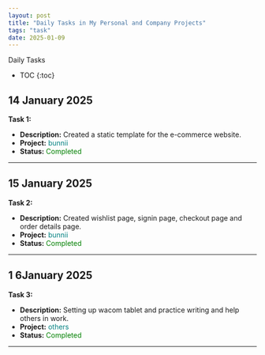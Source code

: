 ```yaml
---
layout: post
title: "Daily Tasks in My Personal and Company Projects"
tags: "task"
date: 2025-01-09
---
```


Daily Tasks
- TOC
{:toc}



## 14 January 2025
**Task 1:** 
  - **Description:** Created a static template for the e-commerce website.
  - **Project:** <span style="color:teal;">bunnii</span>
  - **Status:** <span style="color:green;">Completed</span>
<hr>

## 15 January 2025
**Task 2:** 
  - **Description:** Created wishlist page, signin page, checkout page and order details page.
  - **Project:** <span style="color:teal;">bunnii</span>
  - **Status:** <span style="color:green;">Completed</span>
<hr>

## 1 6January 2025
**Task 3:** 
  - **Description:** Setting up wacom tablet and practice writing and help others in work.
  - **Project:** <span style="color:teal;">others</span>
  - **Status:** <span style="color:green;">Completed</span>
<hr>